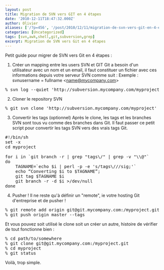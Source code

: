 ```yaml
---
layout: post
title: Migration de SVN vers GIT en 4 étapes
date: '2010-12-11T18:47:32.000Z'
author: Olivier
aliases: ['/?p=456', '/post/2010/12/11/migration-de-svn-vers-git-en-4-etapes/']
categories: [Uncategorized]
tags: [svn,awk,shell,git,subversion,grep]
excerpt: Migration de SVN vers Git en 4 étapes
---
```


Petit guide pour migrer de SVN vers Git en 4 étapes :

1. Créer un mapping entre les users SVN et GIT
Git a besoin d'un utilisateur avec un nom et un email, il faut constituer un fichier avec ces informations depuis votre serveur SVN comme suit :
Exemple : 
svnusername = fullname &lt;name@mycompany.com&gt;

<pre class="prettyprint lang-bsh">
% svn log --quiet 'http://subversion.mycompany.com/myproject' | grep "^r" | awk '{print $3}' | sort | uniq | awk '{ print $1" = "$1" <"$1"@mycompany.com>" }' > author.txt
</pre>

2. Cloner le repository SVN
<pre class="prettyprint lang-bsh">
% git svn clone 'http://subversion.mycompany.com/myproject' --no-metadata -A authors.txt -t tags -b branches -T trunk myproject
</pre>

3. Convertir les tags (optionnel)
Après le clone, les tags et les branches SVN sont tous vu comme des branches dans Git. Il faut passer ce petit script pour convertir les tags SVN vers des vrais tags Git.

<pre class="prettyprint lang-bsh">
#!/bin/sh
set -x
cd myproject

for i in `git branch -r | grep "tags\/" | grep -v "\\@"`
do
    TAGNAME=`echo $i | perl -p -e 's/tags\///sig;'`
    echo “Converting $i to $TAGNAME”;
    git tag $TAGNAME $i
    git branch -r -d $i >/dev/null
done
</pre>

4. Pusher !
Il ne reste qu'à définir un "remote", ie votre hosting Git d'entreprise et de pusher !
<pre class="prettyprint lang-bsh">
% git remote add origin git@git.mycompany.com:/myproject.git
% git push origin master --tags
</pre>
Et vous pouvez soit utilisé le clone soit un créer un autre, histoire de vérifier de tout fonctionne bien :
<pre class="prettyprint lang-bsh">
% cd path/to/somewhere
% git clone git@git.mycompany.com:/myproject.git
% cd myproject
% git status
</pre>

Voilà, trop simple.

